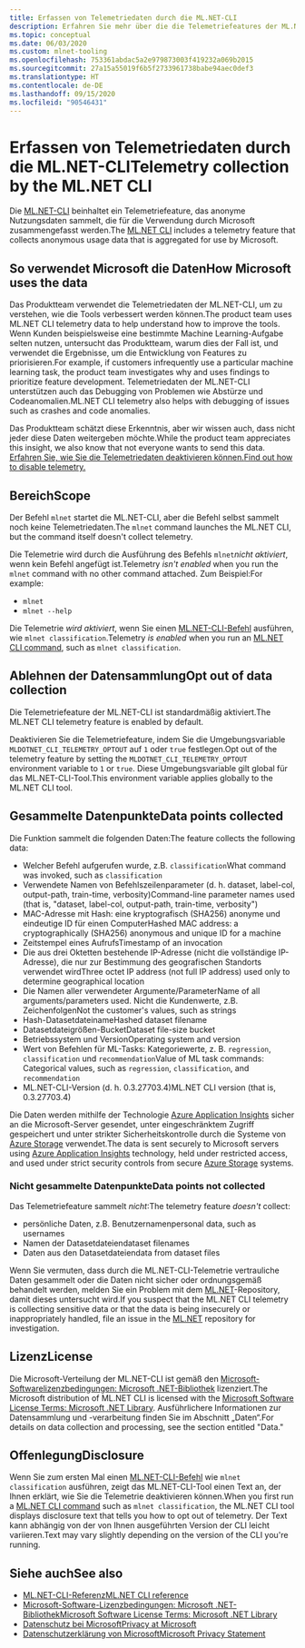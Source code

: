 ```yaml
---
title: Erfassen von Telemetriedaten durch die ML.NET-CLI
description: Erfahren Sie mehr über die die Telemetriefeatures der ML.NET-CLI, die Nutzungsinformationen für die Analyse darüber erfassen, welche Daten gesammelt werden. Erfahren Sie auch, wie Sie diese Features deaktivieren können. Außerdem finden Sie hier Links zur .NET-Lizenzvereinbarung und Informationen zur Einhaltung der DSGVO durch Microsoft.
ms.topic: conceptual
ms.date: 06/03/2020
ms.custom: mlnet-tooling
ms.openlocfilehash: 753361abdac5a2e979873003f419232a069b2015
ms.sourcegitcommit: 27a15a55019f6b5f2733961738babe94aec0def3
ms.translationtype: HT
ms.contentlocale: de-DE
ms.lasthandoff: 09/15/2020
ms.locfileid: "90546431"
---
```

# <a name="telemetry-collection-by-the-mlnet-cli"></a><span data-ttu-id="f4c55-104">Erfassen von Telemetriedaten durch die ML.NET-CLI</span><span class="sxs-lookup"><span data-stu-id="f4c55-104">Telemetry collection by the ML.NET CLI</span></span>

<span data-ttu-id="f4c55-105">Die [ML.NET-CLI](../automate-training-with-cli.md) beinhaltet ein Telemetriefeature, das anonyme Nutzungsdaten sammelt, die für die Verwendung durch Microsoft zusammengefasst werden.</span><span class="sxs-lookup"><span data-stu-id="f4c55-105">The [ML.NET CLI](../automate-training-with-cli.md) includes a telemetry feature that collects anonymous usage data that is aggregated for use by Microsoft.</span></span>

## <a name="how-microsoft-uses-the-data"></a><span data-ttu-id="f4c55-106">So verwendet Microsoft die Daten</span><span class="sxs-lookup"><span data-stu-id="f4c55-106">How Microsoft uses the data</span></span>

<span data-ttu-id="f4c55-107">Das Produktteam verwendet die Telemetriedaten der ML.NET-CLI, um zu verstehen, wie die Tools verbessert werden können.</span><span class="sxs-lookup"><span data-stu-id="f4c55-107">The product team uses ML.NET CLI telemetry data to help understand how to improve the tools.</span></span> <span data-ttu-id="f4c55-108">Wenn Kunden beispielsweise eine bestimmte Machine Learning-Aufgabe selten nutzen, untersucht das Produktteam, warum dies der Fall ist, und verwendet die Ergebnisse, um die Entwicklung von Features zu priorisieren.</span><span class="sxs-lookup"><span data-stu-id="f4c55-108">For example, if customers infrequently use a particular machine learning task, the product team investigates why and uses findings to prioritize feature development.</span></span> <span data-ttu-id="f4c55-109">Telemetriedaten der ML.NET-CLI unterstützen auch das Debugging von Problemen wie Abstürze und Codeanomalien.</span><span class="sxs-lookup"><span data-stu-id="f4c55-109">ML.NET CLI telemetry also helps with debugging of issues such as crashes and code anomalies.</span></span>

<span data-ttu-id="f4c55-110">Das Produktteam schätzt diese Erkenntnis, aber wir wissen auch, dass nicht jeder diese Daten weitergeben möchte.</span><span class="sxs-lookup"><span data-stu-id="f4c55-110">While the product team appreciates this insight, we also know that not everyone wants to send this data.</span></span> [<span data-ttu-id="f4c55-111">Erfahren Sie, wie Sie die Telemetriedaten deaktivieren können.</span><span class="sxs-lookup"><span data-stu-id="f4c55-111">Find out how to disable telemetry.</span></span>](#opt-out-of-data-collection)

## <a name="scope"></a><span data-ttu-id="f4c55-112">Bereich</span><span class="sxs-lookup"><span data-stu-id="f4c55-112">Scope</span></span>

<span data-ttu-id="f4c55-113">Der Befehl `mlnet` startet die ML.NET-CLI, aber die Befehl selbst sammelt noch keine Telemetriedaten.</span><span class="sxs-lookup"><span data-stu-id="f4c55-113">The `mlnet` command launches the ML.NET CLI, but the command itself doesn't collect telemetry.</span></span>

<span data-ttu-id="f4c55-114">Die Telemetrie wird durch die Ausführung des Befehls `mlnet`*nicht aktiviert*, wenn kein Befehl angefügt ist.</span><span class="sxs-lookup"><span data-stu-id="f4c55-114">Telemetry *isn't enabled* when you run the `mlnet` command with no other command attached.</span></span> <span data-ttu-id="f4c55-115">Zum Beispiel:</span><span class="sxs-lookup"><span data-stu-id="f4c55-115">For example:</span></span>

- `mlnet`
- `mlnet --help`

<span data-ttu-id="f4c55-116">Die Telemetrie *wird aktiviert*, wenn Sie einen [ML.NET-CLI-Befehl](../reference/ml-net-cli-reference.md) ausführen, wie `mlnet classification`.</span><span class="sxs-lookup"><span data-stu-id="f4c55-116">Telemetry *is enabled* when you run an [ML.NET CLI command](../reference/ml-net-cli-reference.md), such as `mlnet classification`.</span></span>

## <a name="opt-out-of-data-collection"></a><span data-ttu-id="f4c55-117">Ablehnen der Datensammlung</span><span class="sxs-lookup"><span data-stu-id="f4c55-117">Opt out of data collection</span></span>

<span data-ttu-id="f4c55-118">Die Telemetriefeature der ML.NET-CLI ist standardmäßig aktiviert.</span><span class="sxs-lookup"><span data-stu-id="f4c55-118">The ML.NET CLI telemetry feature is enabled by default.</span></span>

<span data-ttu-id="f4c55-119">Deaktivieren Sie die Telemetriefeature, indem Sie die Umgebungsvariable `MLDOTNET_CLI_TELEMETRY_OPTOUT` auf `1` oder `true` festlegen.</span><span class="sxs-lookup"><span data-stu-id="f4c55-119">Opt out of the telemetry feature by setting the `MLDOTNET_CLI_TELEMETRY_OPTOUT` environment variable to `1` or `true`.</span></span> <span data-ttu-id="f4c55-120">Diese Umgebungsvariable gilt global für das ML.NET-CLI-Tool.</span><span class="sxs-lookup"><span data-stu-id="f4c55-120">This environment variable applies globally to the ML.NET CLI tool.</span></span>

## <a name="data-points-collected"></a><span data-ttu-id="f4c55-121">Gesammelte Datenpunkte</span><span class="sxs-lookup"><span data-stu-id="f4c55-121">Data points collected</span></span>

<span data-ttu-id="f4c55-122">Die Funktion sammelt die folgenden Daten:</span><span class="sxs-lookup"><span data-stu-id="f4c55-122">The feature collects the following data:</span></span>

- <span data-ttu-id="f4c55-123">Welcher Befehl aufgerufen wurde, z.B. `classification`</span><span class="sxs-lookup"><span data-stu-id="f4c55-123">What command was invoked, such as `classification`</span></span>
- <span data-ttu-id="f4c55-124">Verwendete Namen von Befehlszeilenparameter (d. h. dataset, label-col, output-path, train-time, verbosity)</span><span class="sxs-lookup"><span data-stu-id="f4c55-124">Command-line parameter names used (that is, "dataset, label-col, output-path, train-time, verbosity")</span></span>
- <span data-ttu-id="f4c55-125">MAC-Adresse mit Hash: eine kryptografisch (SHA256) anonyme und eindeutige ID für einen Computer</span><span class="sxs-lookup"><span data-stu-id="f4c55-125">Hashed MAC address: a cryptographically (SHA256) anonymous and unique ID for a machine</span></span>
- <span data-ttu-id="f4c55-126">Zeitstempel eines Aufrufs</span><span class="sxs-lookup"><span data-stu-id="f4c55-126">Timestamp of an invocation</span></span>
- <span data-ttu-id="f4c55-127">Die aus drei Oktetten bestehende IP-Adresse (nicht die vollständige IP-Adresse), die nur zur Bestimmung des geografischen Standorts verwendet wird</span><span class="sxs-lookup"><span data-stu-id="f4c55-127">Three octet IP address (not full IP address) used only to determine geographical location</span></span>
- <span data-ttu-id="f4c55-128">Die Namen aller verwendeter Argumente/Parameter</span><span class="sxs-lookup"><span data-stu-id="f4c55-128">Name of all arguments/parameters used.</span></span> <span data-ttu-id="f4c55-129">Nicht die Kundenwerte, z.B. Zeichenfolgen</span><span class="sxs-lookup"><span data-stu-id="f4c55-129">Not the customer's values, such as strings</span></span>
- <span data-ttu-id="f4c55-130">Hash-Datasetdateiname</span><span class="sxs-lookup"><span data-stu-id="f4c55-130">Hashed dataset filename</span></span>
- <span data-ttu-id="f4c55-131">Datasetdateigrößen-Bucket</span><span class="sxs-lookup"><span data-stu-id="f4c55-131">Dataset file-size bucket</span></span>
- <span data-ttu-id="f4c55-132">Betriebssystem und Version</span><span class="sxs-lookup"><span data-stu-id="f4c55-132">Operating system and version</span></span>
- <span data-ttu-id="f4c55-133">Wert von Befehlen für ML-Tasks: Kategoriewerte, z. B. `regression`, `classification` und `recommendation`</span><span class="sxs-lookup"><span data-stu-id="f4c55-133">Value of ML task commands: Categorical values, such as `regression`, `classification`, and `recommendation`</span></span>
- <span data-ttu-id="f4c55-134">ML.NET-CLI-Version (d. h. 0.3.27703.4)</span><span class="sxs-lookup"><span data-stu-id="f4c55-134">ML.NET CLI version (that is, 0.3.27703.4)</span></span>

<span data-ttu-id="f4c55-135">Die Daten werden mithilfe der Technologie [Azure Application Insights](https://azure.microsoft.com/services/application-insights/) sicher an die Microsoft-Server gesendet, unter eingeschränktem Zugriff gespeichert und unter strikter Sicherheitskontrolle durch die Systeme von [Azure Storage](https://azure.microsoft.com/services/storage/) verwendet.</span><span class="sxs-lookup"><span data-stu-id="f4c55-135">The data is sent securely to Microsoft servers using [Azure Application Insights](https://azure.microsoft.com/services/application-insights/) technology, held under restricted access, and used under strict security controls from secure [Azure Storage](https://azure.microsoft.com/services/storage/) systems.</span></span>

### <a name="data-points-not-collected"></a><span data-ttu-id="f4c55-136">Nicht gesammelte Datenpunkte</span><span class="sxs-lookup"><span data-stu-id="f4c55-136">Data points not collected</span></span>

<span data-ttu-id="f4c55-137">Das Telemetriefeature sammelt *nicht*:</span><span class="sxs-lookup"><span data-stu-id="f4c55-137">The telemetry feature *doesn't* collect:</span></span>

- <span data-ttu-id="f4c55-138">persönliche Daten, z.B. Benutzernamen</span><span class="sxs-lookup"><span data-stu-id="f4c55-138">personal data, such as usernames</span></span>
- <span data-ttu-id="f4c55-139">Namen der Datasetdateien</span><span class="sxs-lookup"><span data-stu-id="f4c55-139">dataset filenames</span></span>
- <span data-ttu-id="f4c55-140">Daten aus den Datasetdateien</span><span class="sxs-lookup"><span data-stu-id="f4c55-140">data from dataset files</span></span>

<span data-ttu-id="f4c55-141">Wenn Sie vermuten, dass durch die ML.NET-CLI-Telemetrie vertrauliche Daten gesammelt oder die Daten nicht sicher oder ordnungsgemäß behandelt werden, melden Sie ein Problem mit dem [ML.NET](https://github.com/dotnet/machinelearning)-Repository, damit dieses untersucht wird.</span><span class="sxs-lookup"><span data-stu-id="f4c55-141">If you suspect that the ML.NET CLI telemetry is collecting sensitive data or that the data is being insecurely or inappropriately handled, file an issue in the [ML.NET](https://github.com/dotnet/machinelearning) repository for investigation.</span></span>

## <a name="license"></a><span data-ttu-id="f4c55-142">Lizenz</span><span class="sxs-lookup"><span data-stu-id="f4c55-142">License</span></span>

<span data-ttu-id="f4c55-143">Die Microsoft-Verteilung der ML.NET-CLI ist gemäß den [Microsoft-Softwarelizenzbedingungen: Microsoft .NET-Bibliothek](https://aka.ms/dotnet-core-eula) lizenziert.</span><span class="sxs-lookup"><span data-stu-id="f4c55-143">The Microsoft distribution of ML.NET CLI is licensed with the [Microsoft Software License Terms: Microsoft .NET Library](https://aka.ms/dotnet-core-eula).</span></span> <span data-ttu-id="f4c55-144">Ausführlichere Informationen zur Datensammlung und -verarbeitung finden Sie im Abschnitt „Daten“.</span><span class="sxs-lookup"><span data-stu-id="f4c55-144">For details on data collection and processing, see the section entitled "Data."</span></span>

## <a name="disclosure"></a><span data-ttu-id="f4c55-145">Offenlegung</span><span class="sxs-lookup"><span data-stu-id="f4c55-145">Disclosure</span></span>

<span data-ttu-id="f4c55-146">Wenn Sie zum ersten Mal einen [ML.NET-CLI-Befehl](../reference/ml-net-cli-reference.md) wie `mlnet classification` ausführen, zeigt das ML.NET-CLI-Tool einen Text an, der Ihnen erklärt, wie Sie die Telemetrie deaktivieren können.</span><span class="sxs-lookup"><span data-stu-id="f4c55-146">When you first run a [ML.NET CLI command](../reference/ml-net-cli-reference.md) such as `mlnet classification`, the ML.NET CLI tool displays disclosure text that tells you how to opt out of telemetry.</span></span> <span data-ttu-id="f4c55-147">Der Text kann abhängig von der von Ihnen ausgeführten Version der CLI leicht variieren.</span><span class="sxs-lookup"><span data-stu-id="f4c55-147">Text may vary slightly depending on the version of the CLI you're running.</span></span>

## <a name="see-also"></a><span data-ttu-id="f4c55-148">Siehe auch</span><span class="sxs-lookup"><span data-stu-id="f4c55-148">See also</span></span>

- [<span data-ttu-id="f4c55-149">ML.NET-CLI-Referenz</span><span class="sxs-lookup"><span data-stu-id="f4c55-149">ML.NET CLI reference</span></span>](../reference/ml-net-cli-reference.md)
- [<span data-ttu-id="f4c55-150">Microsoft-Software-Lizenzbedingungen: Microsoft .NET-Bibliothek</span><span class="sxs-lookup"><span data-stu-id="f4c55-150">Microsoft Software License Terms: Microsoft .NET Library</span></span>](https://aka.ms/dotnet-core-eula)
- [<span data-ttu-id="f4c55-151">Datenschutz bei Microsoft</span><span class="sxs-lookup"><span data-stu-id="f4c55-151">Privacy at Microsoft</span></span>](https://www.microsoft.com/trustcenter/privacy/)
- [<span data-ttu-id="f4c55-152">Datenschutzerklärung von Microsoft</span><span class="sxs-lookup"><span data-stu-id="f4c55-152">Microsoft Privacy Statement</span></span>](https://privacy.microsoft.com/privacystatement)
